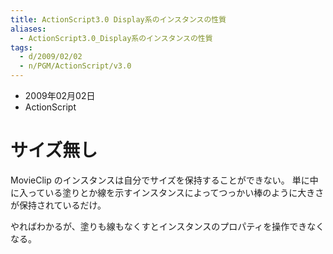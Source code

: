 ```yaml
---
title: ActionScript3.0 Display系のインスタンスの性質
aliases:
  - ActionScript3.0_Display系のインスタンスの性質
tags:
  - d/2009/02/02
  - n/PGM/ActionScript/v3.0
---
```


- 2009年02月02日
- ActionScript

サイズ無し
================================================================================
MovieClip のインスタンスは自分でサイズを保持することができない。
単に中に入っている塗りとか線を示すインスタンスによってつっかい棒のように大きさが保持されているだけ。

やればわかるが、塗りも線もなくすとインスタンスのプロパティを操作できなくなる。
